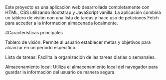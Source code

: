Este proyecto es una aplicación web desarrollada completamente con HTML, CSS utilizando Bootstrap y JavaScript vanilla. La aplicación combina un tablero de visión con una lista de tareas y hace uso de peticiones Fetch para acceder a la información almacenada localmente.

#Características principales

Tablero de visión: Permite al usuario establecer metas y objetivos para alcanzar en un período específico.

Lista de tareas: Facilita la organización de las tareas diarias o semanales.

Almacenamiento local: Utiliza el almacenamiento local del navegador para guardar la información del usuario de manera segura.

